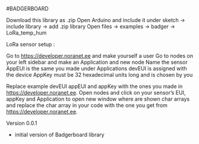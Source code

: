 #BADGERBOARD

 


 Download this library as .zip 
 Open Arduino and include it under sketch -> include library -> add .zip library
 Open files -> examples -> badger -> LoRa_temp_hum

LoRa sensor setup :
 
 Go to https://developer.noranet.ee and make yourself a user
 Go to nodes on your left sidebar and make an Application and new node
 Name the sensor 
 AppEUI is the same you made under Applications
 devEUI is assigned with the device
 AppKey must be 32 hexadecimal units long and is chosen by you


Replace example devEUI appEUI and appKey with the ones you made in https://developer.noranet.ee. Open nodes and click on your sensor’s EUI, appKey and Application to open new window where are shown char arrays and replace the char array in your code with the one you get from https://developer.noranet.ee.  


Version 0.0.1

* initial version of Badgerboard library



